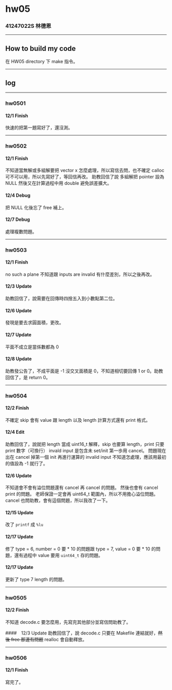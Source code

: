 hw05
===

### 41247022S 林德恩

---

## How to build my code
在 HW05 directory 下 make 指令。

---

## log

---

### hw0501

#### 12/1 Finish
快速的把第一題寫好了，還沒測。

----

### hw0502

#### 12/1 Finish
不知道當無解或多組解要把 vector x 怎麼處理，所以寫信去問，也不確定 calloc 可不可以用，所以先寫好了，等回信再改。
助教回信了說 多組解把 pointer 設為 NULL
然後又在計算過程中用 double 避免誤差擴大。

#### 12/4 Debug
把 NULL 化後忘了 free 補上。

#### 12/7 Debug
處理複數問題。

----

### hw0503

#### 12/1 Finish
no such a plane 不知道跟 inputs are invalid 有什麼差別，所以之後再改。

#### 12/3 Update
助教回信了，說需要在回傳時四捨五入到小數點第二位。

#### 12/6 Update
發現是要去求圓面積，更改。

#### 12/7 Update
平面不成立是當係數都為 0

#### 12/8 Update
助教發公告了，不成平面是 -1 沒交叉面積是 0，不知道相切要回傳 1 or 0。助教回信了，是 return 0。

----

### hw0504

#### 12/2 Finish
不確定 skip 會有 value 跟 length 以及 length 計算方式還有 print 格式。

#### 12/4 Edit
助教回信了，說就把 length 當成 uint16_t 解釋，skip 也要算 length，print 只要 print 數字（可換行）
invald input 是包含未 set/init 第一歩用 cancel。
問題現在出在 cancel 掉第一個 init 再進行運算的 invalid input 不知道怎處理，應該用最初的值設為 -1 就行了。

#### 12/6 Update
不知道會不會有溢位問題還有 cancel 再 cancel 的問題。
然後也會有 cancel print 的問題。
老師保證一定會再 uint64_t 範圍內，所以不用擔心溢位問題。
cancel 也問助教，會有這個問題，所以我改了一下。

#### 12/15 Update
改了 `printf` 成 `%lu`

#### 12/17 Update
修了 type = 6, number = 0 要 * 10 的問題跟 type = 7, value = 0 要 * 10 的問題，還有過程中 value 要用 `uint64_t` 存的問題。

#### 12/17 Update
更新了 type 7 length 的問題。

----

### hw0505

#### 12/2 Finish
不知道 decode.c 要怎麼用，先寫完其他部分並寫信問助教了。

####　12/3 Update
助教回信了，說 decode.c 只要在 Makefile 連結就好，~~然後 free 那邊有問題~~ realloc 會自動釋放。

----

### hw0506

#### 12/1 Finish
寫完了。